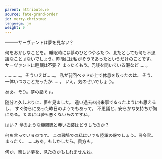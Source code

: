 ```yaml
---
parent: attribute.ce
source: fate-grand-order
id: merry-christmas
language: ja
weight: 0
---
```


―――サーヴァントは夢を見ない？

何をおかしなことを。
睡眠時には夢のひとつやふたつ、見たとしても何も不思議なことはないでしょう。昨晩には私がそうであったというだけのことです。
サーヴァントに睡眠は不要？
まったくもう。冗談を聞いている暇など……。

…………。
そういえば……。
私が前回ベッドの上で休息を取ったのは、
そう、一体いつのことだったか……。
いえ。気のせいでしょう。

ああ、そう。夢の話です。

随分と久しぶりに、夢を見ました。
遠い過去の出来事であったようにも思えるし、
すぐ傍らにあった昨日のようでもあって。
不思議と、安らかな気持ちが胸にある。
たまには夢も悪くないものですね。

はい？
傘のような機関銃と赤い衣装はどうしたのか？

何を言っているのです。
この戦場での私はいつも陸軍の服でしょう。司令官。
まったく。
……ああ。もしかしたら。貴方も。

何か、楽しい夢を、見たのかもしれませんね。
